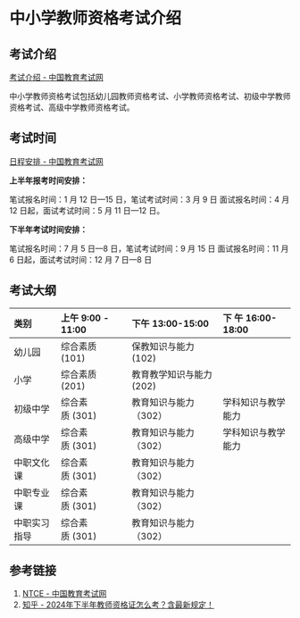 # 中小学教师资格考试介绍


## 考试介绍

[考试介绍 - 中国教育考试网](https://ntce.neea.edu.cn/html1/folder/1507/1181-1.htm)

中小学教师资格考试包括幼儿园教师资格考试、小学教师资格考试、初级中学教师资格考试、高级中学教师资格考试。

## 考试时间

[日程安排 - 中国教育考试网](https://ntce.neea.edu.cn/html1/folder/1507/1260-1.htm)

**上半年报考时间安排：**

笔试报名时间：1 月 12 日—15 日，笔试考试时间：3 月 9 日
面试报名时间：4 月 12 日起，面试考试时间：5 月 11 日—12 日。

**下半年考试时间安排：**

笔试报名时间：7 月 5 日—8 日，笔试考试时间：9 月 15 日
面试报名时间：11 月 6 日起，面试考试时间：12 月 7 日—8 日

## 考试大纲

| 类别     | 上午  9:00 - 11:00 | 下午  13:00-15:00 | 下 午  16:00-18:00 |
| :----- | :--------------- | :-------------- | :--------------- |
| 幼儿园    | 综合素质 (101)       | 保教知识与能力 (102)   |                  |
| 小学     | 综合素质 (201)       | 教育教学知识与能力 (202) |                  |
| 初级中学   | 综合素质 (301)       | 教育知识与能力（302）    | 学科知识与教学能力        |
| 高级中学   | 综合素质 (301)       | 教育知识与能力（302）    | 学科知识与教学能力        |
| 中职文化课  | 综合素质 (301)       | 教育知识与能力（302）    |                  |
| 中职专业课  | 综合素质 (301)       | 教育知识与能力（302）    |                  |
| 中职实习指导 | 综合素质 (301)       | 教育知识与能力（302）    |                  |


## 参考链接

1.  [NTCE - 中国教育考试网](https://ntce.neea.edu.cn/)
2. [知乎 - 2024年下半年教师资格证怎么考？含最新规定！](https://zhuanlan.zhihu.com/p/39591509)